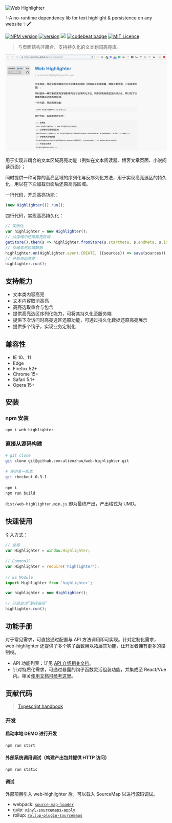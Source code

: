 
![Web Highlighter](https://raw.githubusercontent.com/alienzhou/web-highlighter/master/docs/img/logo.png)

✨A no-runtime dependency lib for text highlight & persistence on any website ✨🖍️

[![NPM version](https://img.shields.io/npm/v/web-highlighter.svg)](https://www.npmjs.com/package/web-highlighter)  [![version](https://img.shields.io/badge/version-0.3.2-blue.svg?cacheSeconds=2592000)](https://github.com/alienzhou/web-highlighter)  [![](https://api.travis-ci.org/alienzhou/web-highlighter.svg?branch=master)](https://travis-ci.org/alienzhou/web-highlighter) [![codebeat badge](https://codebeat.co/badges/f5a18a9b-9765-420e-a17f-fa0b54b3a125)](https://codebeat.co/projects/github-com-alienzhou-web-highlighter-master) [![MIT Licence](https://badges.frapsoft.com/os/mit/mit.svg?v=103)](https://opensource.org/licenses/mit-license.php)   

> 与页面结构非耦合、支持持久化的文本划词高亮库。

![](./docs/img/sample.gif)

用于实现非耦合的文本区域高亮功能（例如在文本阅读器、博客文章页面、小说阅读页面）；

同时提供一种可靠的高亮区域的序列化与反序列化方法，用于实现高亮选区的持久化，用以在下次加载页面后还原高亮区域。

一行代码，开启高亮功能：

```JavaScript
(new Highlighter()).run();
```

四行代码，实现高亮持久化：

```JavaScript
// 实例化
var highlighter = new Highlighter();
// 从存储中还原高亮区域
getStore().then(s => highlighter.fromStore(s.startMeta, s.endMeta, s.id, s.text));
// 存储高亮区域数据
highlighter.on(Highlighter.event.CREATE, ({sources}) => save(sources));
// 开启自动高亮
highlighter.run();
```

## 支持能力

- 文本类内容高亮
- 文本内容取消高亮
- 高亮选取重合与包含
- 提供高亮选区序列化能力，可将其持久化至服务端
- 提供下次访问时高亮选区还原功能，可通过持久化数据还原高亮展示
- 提供多个钩子，实现业务定制化

## 兼容性

- IE 10、11
- Edge
- Firefox 52+
- Chrome 15+
- Safari 5.1+
- Opera 15+

## 安装

### npm 安装

```bash
npm i web-highlighter
```

### 直接从源码构建

```bash
# git clone
git clone git@github.com:alienzhou/web-highlighter.git

# 使用某一版本
git checkout 0.3.1

npm i
npm run build
```

`dist/web-highlighter.min.js` 即为最终产出，产出格式为 UMD。

## 快速使用

引入方式：

```JavaScript
// 全局
var Highlighter = window.Highlighter;

// CommonJS
var Highlighter = require('highlighter');

// ES Module
import Highlighter from 'highlighter';
```

```JavaScript
var highlighter = new Highlighter();

// 开启自动“划词高亮”
highlighter.run();
```

## 功能手册

对于常见需求，可直接通过配置与 API 方法调用即可实现。针对定制化需求，web-highlighter 还提供了多个钩子函数用以拓展其功能，让开发者拥有更多的控制权。

- API 功能列表：详见 [API 介绍相关文档](./docs/API.md)。
- 针对特质化需求，可通过暴露的钩子函数灵活组装功能，并集成至 React/Vue 内。相关[使用文档可参考这里](./docs/ADVANCE.md)。

## 贡献代码

> [Typescript handbook](https://www.typescriptlang.org/docs/handbook/declaration-files/introduction.html)

### 开发

#### 启动本地 DEMO 进行开发

```bash
npm run start
```

#### 外部系统调用调试（构建产出包并提供 HTTP 访问）

```bash
npm run static
```

#### 调试

外部项目引入 web-highlighter 后，可以载入 SourceMap 以进行源码调试。

- webpack: [`source-map-loader`](https://webpack.js.org/loaders/source-map-loader/)
- gulp: [`vinyl-sourcemaps-apply`](https://github.com/gulp-sourcemaps/vinyl-sourcemaps-apply)
- rollup: [`rollup-plugin-sourcemaps`](https://github.com/maxdavidson/rollup-plugin-sourcemaps)
